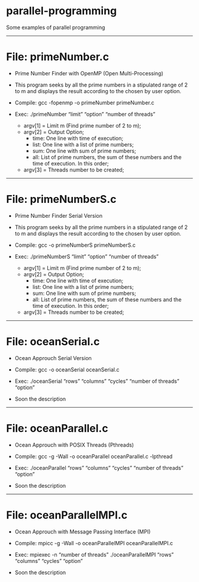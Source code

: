 # parallel-programming
Some examples of parallel programming

------
# File: primeNumber.c

- Prime Number Finder with OpenMP (Open Multi-Processing)

- This program seeks by all the prime numbers in a stipulated range of 2 to m and displays the result according to the chosen by user option.

- Compile: gcc -fopenmp -o primeNumber primeNumber.c

- Exec: ./primeNumber “limit” “option” “number of threads”
  - argv[1] = Limit m (Find prime number of 2 to m);
  - argv[2] = Output Option;
    - time: One line with time of execution;
    - list: One line with a list of prime numbers;
    - sum: One line with sum of prime numbers;
    - all: List of prime numbers, the sum of these numbers and the time of execution. In this order;
  - argv[3] = Threads number to be created;

------
# File: primeNumberS.c

- Prime Number Finder Serial Version

- This program seeks by all the prime numbers in a stipulated range of 2 to m and displays the result according to the chosen by user option.

- Compile: gcc -o primeNumberS primeNumberS.c

- Exec: ./primeNumberS “limit” “option” “number of threads”
  - argv[1] = Limit m (Find prime number of 2 to m);
  - argv[2] = Output Option;
    - time: One line with time of execution;
    - list: One line with a list of prime numbers;
    - sum: One line with sum of prime numbers;
    - all: List of prime numbers, the sum of these numbers and the time of execution. In this order;
  - argv[3] = Threads number to be created;
  
------
# File: oceanSerial.c

- Ocean Approuch Serial Version

- Compile: gcc -o oceanSerial oceanSerial.c

- Exec: ./oceanSerial “rows” “columns” “cycles”  “number of threads” “option”

- Soon the description

------
# File: oceanParallel.c

- Ocean Approuch with POSIX Threads (Pthreads)

- Compile: gcc -g -Wall -o oceanParallel oceanParallel.c -lpthread

- Exec: ./oceanParallel “rows” “columns” “cycles”  “number of threads” “option”

- Soon the description

------
# File: oceanParallelMPI.c

- Ocean Approuch with Message Passing Interface (MPI)

- Compile: mpicc -g -Wall -o oceanParallelMPI oceanParallelMPI.c

- Exec: mpiexec -n “number of threads” ./oceanParallelMPI “rows” “columns” “cycles” “option”

- Soon the description
